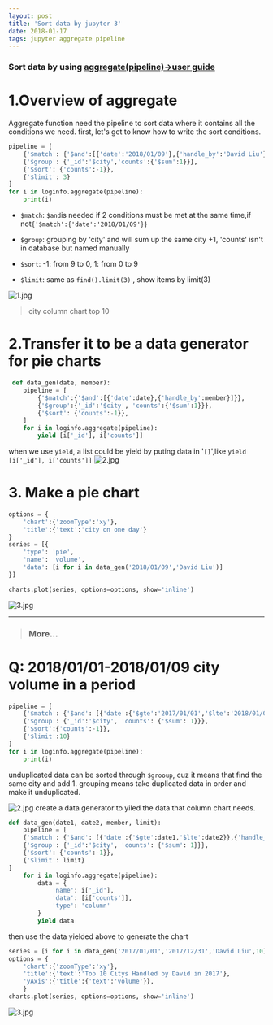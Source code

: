 ```yaml
---
layout: post
title: 'Sort data by jupyter 3'
date: 2018-01-17
tags: jupyter aggregate pipeline
---
```

### Sort data by using [aggregate(pipeline)->user guide](https://docs.mongodb.com/manual/reference/operator/aggregation/)

# 1.Overview of aggregate
Aggregate function need the pipeline to sort data where it contains all the conditions we need.
first, let's get to know how to write the sort conditions.
```python
pipeline = [
    {'$match': {'$and':[{'date':'2018/01/09'},{'handle_by':'David Liu'}]}},
    {'$group': {'_id':'$city','counts':{'$sum':1}}},
    {'$sort': {'counts':-1}},
    {'$limit': 3}
]
for i in loginfo.aggregate(pipeline):
    print(i)
```

* ```$match```: ```$and```is needed if 2 conditions must be met at the same time,if not```{'$match':{'date':'2018/01/09'}}```

* ```$group```: grouping by 'city' and will sum up the same city +1, 'counts' isn't in database but named manually

* ```$sort```: -1: from 9 to 0, 1: from 0 to 9

* ```$limit```: same as ```find().limit(3)``` , show items by limit(3)

![1.jpg](http://user-image.logdown.io/user/42937/blog/39533/post/4773093/PhwpK2GQRRatsPLZZsXp_1.jpg)
> city column chart top 10

# 2.Transfer it to be a data generator for pie charts
```python
 def data_gen(date, member):
    pipeline = [
        {'$match':{'$and':[{'date':date},{'handle_by':member}]}},
        {'$group':{'_id':'$city', 'counts':{'$sum':1}}},
        {'$sort': {'counts':-1}},
    ]
    for i in loginfo.aggregate(pipeline):
        yield [i['_id'], i['counts']]
```
when we use ```yield```, a list could be yield by puting data in '```[]```',like ```yield [i['_id'], i['counts']]```
![2.jpg](http://user-image.logdown.io/user/42937/blog/39533/post/4773093/31dZ16OqQ8WJgeVYfGP7_2.jpg)

# 3. Make a pie chart
```python
options = {
    'chart':{'zoomType':'xy'},
    'title':{'text':'city on one day'}
}
series = [{
    'type': 'pie',
    'name': 'volume',
    'data': [i for i in data_gen('2018/01/09','David Liu')]
}]

charts.plot(series, options=options, show='inline')
```

![3.jpg](http://user-image.logdown.io/user/42937/blog/39533/post/4773093/SAQX7PO8T3KsT40yUp3m_3.jpg)

-----
> ### More...
# Q: 2018/01/01-2018/01/09 city volume in a period

```python
pipeline = [
    {'$match': {'$and': [{'date':{'$gte':'2017/01/01','$lte':'2018/01/09'}},{'handle_by':'David Liu'}]}},
    {'$group': {'_id':'$city', 'counts': {'$sum': 1}}},
    {'$sort':{'counts':-1}},
    {'$limit':10}
]
for i in loginfo.aggregate(pipeline):
    print(i)
```
unduplicated data can be sorted through ```$grooup```, cuz it means that find the same city and add 1.
grouping means take duplicated data in order and make it unduplicated.

![2.jpg](http://user-image.logdown.io/user/42937/blog/39533/post/4773093/fyHR4bURfabsCNCZ17iy_2.jpg)
create a data generator to yiled the data that column chart needs.
```python
def data_gen(date1, date2, member, limit):
    pipeline = [
    {'$match': {'$and': [{'date':{'$gte':date1,'$lte':date2}},{'handle_by':member}]}},
    {'$group': {'_id':'$city', 'counts': {'$sum': 1}}},
    {'$sort': {'counts':-1}},
    {'$limit': limit}
]
    for i in loginfo.aggregate(pipeline):
        data = {
            'name': i['_id'],
            'data': [i['counts']],
            'type': 'column'
        }
        yield data
```
then use the data yielded above to generate the chart
```python
series = [i for i in data_gen('2017/01/01','2017/12/31','David Liu',10) ]
options = {
    'chart':{'zoomType':'xy'},
    'title':{'text':'Top 10 Citys Handled by David in 2017'},
    'yAxis':{'title':{'text':'volume'}},
    }
charts.plot(series, options=options, show='inline')
```

![3.jpg](http://user-image.logdown.io/user/42937/blog/39533/post/4773093/lppeh9SiRHGDIfJDAsQw_3.jpg)
